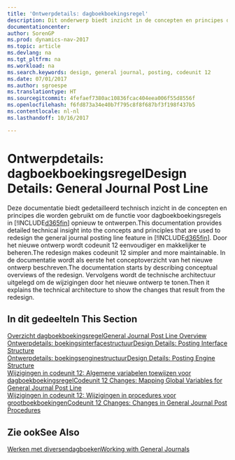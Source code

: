 ```yaml
---
title: 'Ontwerpdetails: dagboekboekingsregel'
description: Dit onderwerp biedt inzicht in de concepten en principes die worden gebruikt om de functie voor dagboekboekingsregels in [!INCLUDE[d365fin](includes/d365fin_md.md)] opnieuw te ontwerpen.
documentationcenter: 
author: SorenGP
ms.prod: dynamics-nav-2017
ms.topic: article
ms.devlang: na
ms.tgt_pltfrm: na
ms.workload: na
ms.search.keywords: design, general journal, posting, codeunit 12
ms.date: 07/01/2017
ms.author: sgroespe
ms.translationtype: HT
ms.sourcegitcommit: 4fefaef7380ac10836fcac404eea006f55d8556f
ms.openlocfilehash: f6fd873a34e40b7f795c8f8f687bf3f198f437b5
ms.contentlocale: nl-nl
ms.lasthandoff: 10/16/2017

---
```

# <a name="design-details-general-journal-post-line"></a><span data-ttu-id="4a9ab-103">Ontwerpdetails: dagboekboekingsregel</span><span class="sxs-lookup"><span data-stu-id="4a9ab-103">Design Details: General Journal Post Line</span></span>
<span data-ttu-id="4a9ab-104">Deze documentatie biedt gedetailleerd technisch inzicht in de concepten en principes die worden gebruikt om de functie voor dagboekboekingsregels in [!INCLUDE[d365fin](includes/d365fin_md.md)] opnieuw te ontwerpen.</span><span class="sxs-lookup"><span data-stu-id="4a9ab-104">This documentation provides detailed technical insight into the concepts and principles that are used to redesign the general journal posting line feature in [!INCLUDE[d365fin](includes/d365fin_md.md)].</span></span> <span data-ttu-id="4a9ab-105">Door het nieuwe ontwerp wordt codeunit 12 eenvoudiger en makkelijker te beheren.</span><span class="sxs-lookup"><span data-stu-id="4a9ab-105">The redesign makes codeunit 12 simpler and more maintainable.</span></span> <span data-ttu-id="4a9ab-106">In de documentatie wordt als eerste het conceptoverzicht van het nieuwe ontwerp beschreven.</span><span class="sxs-lookup"><span data-stu-id="4a9ab-106">The documentation starts by describing conceptual overviews of the redesign.</span></span> <span data-ttu-id="4a9ab-107">Vervolgens wordt de technische architectuur uitgelegd om de wijzigingen door het nieuwe ontwerp te tonen.</span><span class="sxs-lookup"><span data-stu-id="4a9ab-107">Then it explains the technical architecture to show the changes that result from the redesign.</span></span>  

## <a name="in-this-section"></a><span data-ttu-id="4a9ab-108">In dit gedeelte</span><span class="sxs-lookup"><span data-stu-id="4a9ab-108">In This Section</span></span>  
[<span data-ttu-id="4a9ab-109">Overzicht dagboekboekingsregel</span><span class="sxs-lookup"><span data-stu-id="4a9ab-109">General Journal Post Line Overview</span></span>](design-details-general-journal-post-line-overview.md)  
[<span data-ttu-id="4a9ab-110">Ontwerpdetails: boekingsinterfacestructuur</span><span class="sxs-lookup"><span data-stu-id="4a9ab-110">Design Details: Posting Interface Structure</span></span>](design-details-posting-interface-structure.md)  
[<span data-ttu-id="4a9ab-111">Ontwerpdetails: boekingsenginestructuur</span><span class="sxs-lookup"><span data-stu-id="4a9ab-111">Design Details: Posting Engine Structure</span></span>](design-details-posting-engine-structure.md)  
[<span data-ttu-id="4a9ab-112">Wijzigingen in codeunit 12: Algemene variabelen toewijzen voor dagboekboekingsregel</span><span class="sxs-lookup"><span data-stu-id="4a9ab-112">Codeunit 12 Changes: Mapping Global Variables for General Journal Post Line</span></span>](design-details-codeunit-12-changes-mapping-global-variables-for-general-journal-post-line.md)  
[<span data-ttu-id="4a9ab-113">Wijzigingen in codeunit 12: Wijzigingen in procedures voor grootboekboekingen</span><span class="sxs-lookup"><span data-stu-id="4a9ab-113">Codeunit 12 Changes: Changes in General Journal Post Procedures</span></span>](design-details-codeunit-12-changes-changes-in-general-journal-post-procedures.md)  

## <a name="see-also"></a><span data-ttu-id="4a9ab-114">Zie ook</span><span class="sxs-lookup"><span data-stu-id="4a9ab-114">See Also</span></span>  
[<span data-ttu-id="4a9ab-115">Werken met diversendagboeken</span><span class="sxs-lookup"><span data-stu-id="4a9ab-115">Working with General Journals</span></span>](ui-work-general-journals.md)

